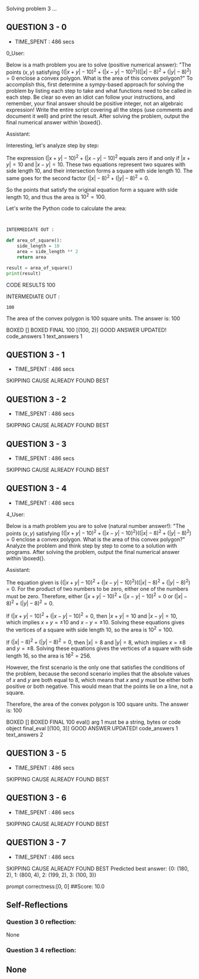 Solving problem 3 ...



## QUESTION 3 - 0 
- TIME_SPENT : 486 secs

0_User:

Below is a math problem you are to solve (positive numerical answer):
"The points $\left(x, y\right)$ satisfying $((\vert x + y \vert - 10)^2 + ( \vert x - y \vert - 10)^2)((\vert x \vert - 8)^2 + ( \vert y \vert - 8)^2) = 0$ enclose a convex polygon. What is the area of this convex polygon?"
To accomplish this, first determine a sympy-based approach for solving the problem by listing each step to take and what functions need to be called in each step. Be clear so even an idiot can follow your instructions, and remember, your final answer should be positive integer, not an algebraic expression!
Write the entire script covering all the steps (use comments and document it well) and print the result. After solving the problem, output the final numerical answer within \boxed{}.

Assistant: 

Interesting, let's analyze step by step:



The expression $(\vert x + y \vert - 10)^2 + (\vert x - y \vert - 10)^2$ equals zero if and only if $\vert x + y \vert = 10$ and $\vert x - y \vert = 10$. These two equations represent two squares with side length 10, and their intersection forms a square with side length 10. The same goes for the second factor $(\vert x \vert - 8)^2 + (\vert y \vert - 8)^2 = 0$.

So the points that satisfy the original equation form a square with side length 10, and thus the area is $10^2 = 100$.

Let's write the Python code to calculate the area:

```python


INTERMEDIATE OUT :

def area_of_square():
    side_length = 10
    area = side_length ** 2
    return area

result = area_of_square()
print(result)
```

CODE RESULTS 100

INTERMEDIATE OUT :
```output
100
```
The area of the convex polygon is $100$ square units. The answer is: $100$

BOXED []
BOXED FINAL 100
[(100, 2)]
GOOD ANSWER UPDATED!
code_answers 1 text_answers 1



## QUESTION 3 - 1 
- TIME_SPENT : 486 secs

SKIPPING CAUSE ALREADY FOUND BEST



## QUESTION 3 - 2 
- TIME_SPENT : 486 secs

SKIPPING CAUSE ALREADY FOUND BEST



## QUESTION 3 - 3 
- TIME_SPENT : 486 secs

SKIPPING CAUSE ALREADY FOUND BEST



## QUESTION 3 - 4 
- TIME_SPENT : 486 secs

4_User:

Below is a math problem you are to solve (natural number answer!):
"The points $\left(x, y\right)$ satisfying $((\vert x + y \vert - 10)^2 + ( \vert x - y \vert - 10)^2)((\vert x \vert - 8)^2 + ( \vert y \vert - 8)^2) = 0$ enclose a convex polygon. What is the area of this convex polygon?"
Analyze the problem and think step by step to come to a solution with programs. After solving the problem, output the final numerical answer within \boxed{}.

Assistant:

 The equation given is $((\vert x + y \vert - 10)^2 + ( \vert x - y \vert - 10)^2)((\vert x \vert - 8)^2 + ( \vert y \vert - 8)^2) = 0$. For the product of two numbers to be zero, either one of the numbers must be zero. Therefore, either $(\vert x + y \vert - 10)^2 + ( \vert x - y \vert - 10)^2 = 0$ or $(\vert x \vert - 8)^2 + ( \vert y \vert - 8)^2 = 0$.

If $(\vert x + y \vert - 10)^2 + ( \vert x - y \vert - 10)^2 = 0$, then $\vert x + y \vert = 10$ and $\vert x - y \vert = 10$, which implies $x + y = \pm 10$ and $x - y = \pm 10$. Solving these equations gives the vertices of a square with side length 10, so the area is $10^2 = 100$.

If $(\vert x \vert - 8)^2 + ( \vert y \vert - 8)^2 = 0$, then $\vert x \vert = 8$ and $\vert y \vert = 8$, which implies $x = \pm 8$ and $y = \pm 8$. Solving these equations gives the vertices of a square with side length 16, so the area is $16^2 = 256$.

However, the first scenario is the only one that satisfies the conditions of the problem, because the second scenario implies that the absolute values of $x$ and $y$ are both equal to 8, which means that $x$ and $y$ must be either both positive or both negative. This would mean that the points lie on a line, not a square.

Therefore, the area of the convex polygon is 100 square units. The answer is: $100$

BOXED []
BOXED FINAL 100
eval() arg 1 must be a string, bytes or code object final_eval
[(100, 3)]
GOOD ANSWER UPDATED!
code_answers 1 text_answers 2



## QUESTION 3 - 5 
- TIME_SPENT : 486 secs

SKIPPING CAUSE ALREADY FOUND BEST



## QUESTION 3 - 6 
- TIME_SPENT : 486 secs

SKIPPING CAUSE ALREADY FOUND BEST



## QUESTION 3 - 7 
- TIME_SPENT : 486 secs

SKIPPING CAUSE ALREADY FOUND BEST
Predicted best answer: {0: (180, 2), 1: (800, 4), 2: (199, 2), 3: (100, 3)}

prompt correctness:[0, 0]
##Score: 10.0

## Self-Reflections

### Question 3 0 reflection:
None
### Question 3 4 reflection:
None
---
